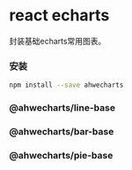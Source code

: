 react echarts
===
封装基础echarts常用图表。

### 安装

```bash
npm install --save ahwecharts
```


### @ahwecharts/line-base
### @ahwecharts/bar-base
### @ahwecharts/pie-base
